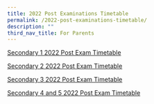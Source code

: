```yaml
---
title: 2022 Post Examinations Timetable
permalink: /2022-post-examinations-timetable/
description: ""
third_nav_title: For Parents
---
```

[Secondary 1 2022 Post Exam Timetable](/files/Sec-1-May-2022-Post-Exam-TT-updated.pdf)

[Secondary 2 2022 Post Exam Timetable](/files/Sec-2-May-2022-Post-Exam-TT-updated.pdf)

[Secondary 3 2022 Post Exam Timetable](/files/Sec-3-May-2022-Post-Exam-TT-updated.pdf)

[Secondary 4 and 5 2022 Post Exam Timetable](/files/Sec-4-and-5-May-2022-Post-Exam-TT-updated.pdf)